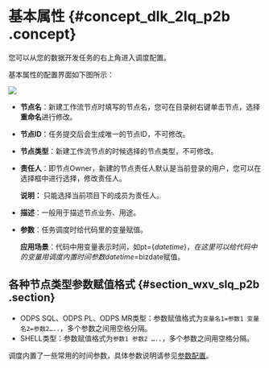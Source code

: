 # 基本属性 {#concept_dlk_2lq_p2b .concept}

您可以从您的数据开发任务的右上角进入调度配置。

基本属性的配置界面如下图所示：

![](http://static-aliyun-doc.oss-cn-hangzhou.aliyuncs.com/assets/img/16300/15414891077831_zh-CN.png)

-   **节点名**：新建工作流节点时填写的节点名，您可在目录树右键单击节点，选择**重命名**进行修改。
-   **节点ID**：任务提交后会生成唯一的节点ID，不可修改。
-   **节点类型**：新建工作流节点的时候选择的节点类型，不可修改。
-   **责任人**：即节点Owner，新建的节点责任人默认是当前登录的用户，您可以在选择框中进行选择，修改责任人。

    **说明：** 只能选择当前项目下的成员为责任人。

-   **描述**：一般用于描述节点业务、用途。
-   **参数**：任务调度时给代码里的变量赋值。

    **应用场景**：代码中用变量表示时间，如pt=$\{datetime\}，在这里可以给代码中的变量用调度内置时间参数datetime=$bizdate赋值。


## 各种节点类型参数赋值格式 {#section_wxv_slq_p2b .section}

-   ODPS SQL、ODPS PL、ODPS MR类型：参数赋值格式为`变量名1=参数1 变量名2=参数2…..`，多个参数之间用空格分隔。
-   SHELL类型：参数赋值格式为`参数1 参数2 …..`，多个参数之间用空格分隔。

调度内置了一些常用的时间参数，具体参数说明请参见[参数配置](cn.zh-CN/使用指南/数据开发/调度配置/参数配置.md#)。

